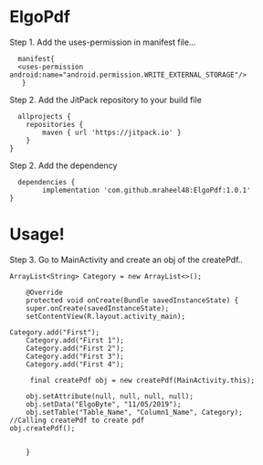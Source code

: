 # ElgoPdf 
Step 1. Add the uses-permission in manifest file...
      
      manifest{
      <uses-permission android:name="android.permission.WRITE_EXTERNAL_STORAGE"/>
       }
  
Step 2. Add the JitPack repository to your build file

      allprojects {
		repositories {
			maven { url 'https://jitpack.io' }
		}
	}

Step 2. Add the dependency
      
      dependencies {
	        implementation 'com.github.mraheel48:ElgoPdf:1.0.1'
	}
      
# Usage!
Step 3. Go to MainActivity and create an obj of the createPdf..
	
	ArrayList<String> Category = new ArrayList<>();
	
    	@Override
    	protected void onCreate(Bundle savedInstanceState) {
    	super.onCreate(savedInstanceState);
    	setContentView(R.layout.activity_main);
	
	Category.add("First");
        Category.add("First 1");
        Category.add("First 2");
        Category.add("First 3");
        Category.add("First 4");
	
    	 final createPdf obj = new createPdf(MainActivity.this);

        obj.setAttribute(null, null, null, null);
        obj.setData("ElgoByte", "11/05/2019");
        obj.setTable("Table_Name", "Column1_Name", Category);
	//Calling createPdf to create pdf
	obj.createPdf();
      
		
    	}
	
